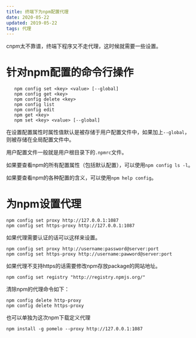 ```yaml
---
title: 终端下为npm配置代理
date: 2020-05-22
updated: 2019-05-22
tags: 代理
---
```

cnpm太不靠谱，终端下程序又不走代理，这时候就需要一些设置。

<!-- more -->

# 针对npm配置的命令行操作

```shell script
   npm config set <key> <value> [--global]
   npm config get <key>
   npm config delete <key>
   npm config list
   npm config edit
   npm get <key>
   npm set <key> <value> [--global]
```
在设置配置属性时属性值默认是被存储于用户配置文件中，如果加上`--global`，则被存储在全局配置文件中。

用户配置文件一般就是用户根目录下的`.npmrc`文件。

如果要查看npm的所有配置属性（包括默认配置），可以使用`npm config ls -l`。

如果要查看npm的各种配置的含义，可以使用`npm help config`。

# 为npm设置代理

```shell script
npm config set proxy http://127.0.0.1:1087
npm config set https-proxy http://127.0.0.1:1087
```

如果代理需要认证的话可以这样来设置。
```shell script
npm config set proxy http://username:password@server:port
npm config set https-proxy http://username:pawword@server:port
```

如果代理不支持https的话需要修改npm存放package的网站地址。
```shell script
npm config set registry "http://registry.npmjs.org/"
```

清除npm的代理命令如下：
```shell script
npm config delete http-proxy
npm config delete https-proxy
```

也可以单独为这次npm下载定义代理
```shell script
npm install -g pomelo --proxy http://127.0.0.1:1087
```
